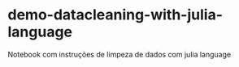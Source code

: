 # demo-datacleaning-with-julia-language
Notebook com instruções de limpeza de dados com julia language
